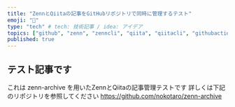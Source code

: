 ```yaml
---
title: "ZennとQiitaの記事をGitHubリポジトリで同時に管理するテスト"
emoji: "🧪"
type: "tech" # tech: 技術記事 / idea: アイデア
topics: ["github", "zenn", "zenncli", "qiita", "qiitacli", "githubactions"]
published: true
---
```

## テスト記事です
これは zenn-archive を用いたZennとQiitaの記事管理テストです
詳しくは下記のリポジトリを参照してください
https://github.com/nokotaro/zenn-archive

